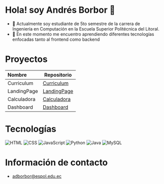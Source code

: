 # Hola! soy Andrés Borbor 👋

- 🔭 Actualmente soy estudiante de 5to semestre de la carrera de Ingeniería en Computación en la Escuela Superior Politécnica del Litoral.
- 🌱 En este momento me encuentro aprendiendo diferentes tecnologías enfocadas tanto al frontend como backend

# Proyectos

| Nombre     | Repositorio                                                                   |
|:-----------|-------------------------------------------------------------------------------|
| Curriculum | [Curriculum](https://github.com/AndresBorbor/curriculum)                      |
| LandingPage | [LandingPage](https://andresborbor.github.io/LandingPage) |
| Calculadora | [Calculadora](https://andresborbor.github.io/calculadora/) |
| Dashboard | [Dashboard](https://andresborbor.github.io/dashboard/admin.html) |

# Tecnologías

  ![HTML](https://img.shields.io/badge/-HTML5-333333?style=flat&logo=HTML5)
  ![CSS](https://img.shields.io/badge/-CSS-333333?style=flat&logo=CSS3&logoColor=1573b6)
  ![JavaScript](https://img.shields.io/badge/-JavaScript-333333?style=flat&logo=javascript)
  ![Python](https://img.shields.io/badge/-Python-333333?style=flat&logo=python)
  ![Java](https://img.shields.io/badge/-Java-333333?style=flat&logo=java)
  ![MySQL](https://img.shields.io/badge/-MySQL-333333?style=flat&logo=mysql)
  

# Información de contacto
  * adborbor@espol.edu.ec
